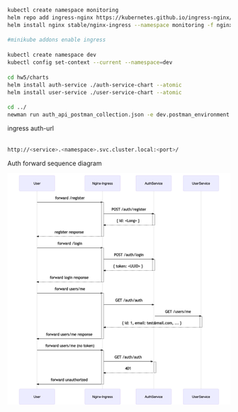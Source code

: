 ```bash

kubectl create namespace monitoring
helm repo add ingress-nginx https://kubernetes.github.io/ingress-nginx/
helm install nginx stable/nginx-ingress --namespace monitoring -f nginx-ingress.yaml

#minikube addons enable ingress

kubectl create namespace dev
kubectl config set-context --current --namespace=dev

cd hw5/charts
helm install auth-service ./auth-service-chart --atomic
helm install user-service ./user-service-chart --atomic

cd ../
newman run auth_api_postman_collection.json -e dev.postman_environment.json


```

ingress auth-url
```bash

http://<service>.<namespace>.svc.cluster.local:<port>/

```

Auth forward sequence diagram

![sequence-diagram](./README.assets/sequence-diagram.png)